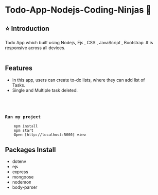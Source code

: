 # Todo-App-Nodejs-Coding-Ninjas  🚀
## ⭐ Introduction
Todo App  which built using Nodejs, Ejs , CSS , JavaScript , Bootstrap .It is responsive across all devices.
<br/>
<br/>
## Features 
- In this app, users can create to-do lists, where they can add list of Tasks.
- Single and Multiple task deleted.
<br/>
<br/>

### `Run my project`
```shell
    npm install
    npm start
    Open [http://localhost:5000] view
```

## Packages Install
- dotenv<br/>
- ejs<br/>
- express<br/>
- mongoose<br/>
- nodemon<br/>
- body-parser<br/>


